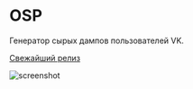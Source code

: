 OSP
=================

Генератор сырых дампов пользователей VK.

[Свежайший релиз](https://github.com/kasthack/OSP/releases/latest)

![screenshot](https://i.imgur.com/0pjnCJy.png)
